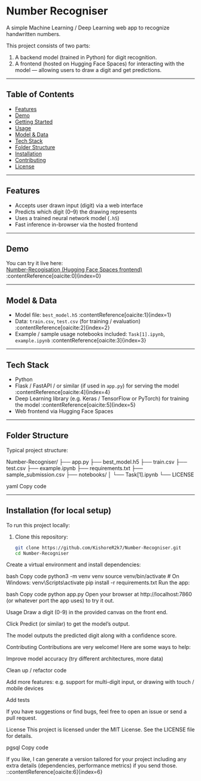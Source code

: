 # Number Recogniser

A simple Machine Learning / Deep Learning web app to recognize handwritten numbers.

This project consists of two parts:

1. A backend model (trained in Python) for digit recognition.  
2. A frontend (hosted on Hugging Face Spaces) for interacting with the model — allowing users to draw a digit and get predictions.

---

## Table of Contents

- [Features](#features)  
- [Demo](#demo)  
- [Getting Started](#getting-started)  
- [Usage](#usage)  
- [Model & Data](#model--data)  
- [Tech Stack](#tech-stack)  
- [Folder Structure](#folder-structure)  
- [Installation](#installation)  
- [Contributing](#contributing)  
- [License](#license)  

---

## Features

- Accepts user drawn input (digit) via a web interface  
- Predicts which digit (0–9) the drawing represents  
- Uses a trained neural network model (`.h5`)  
- Fast inference in-browser via the hosted frontend  

---

## Demo

You can try it live here:  
[Number-Recogisation (Hugging Face Spaces frontend)](https://huggingface.co/spaces/KishoreR123/Number-Recogisation) :contentReference[oaicite:0]{index=0}

---

## Model & Data

- Model file: `best_model.h5` :contentReference[oaicite:1]{index=1}  
- Data: `train.csv`, `test.csv` (for training / evaluation) :contentReference[oaicite:2]{index=2}  
- Example / sample usage notebooks included: `Task[1].ipynb`, `example.ipynb` :contentReference[oaicite:3]{index=3}  

---

## Tech Stack

- Python  
- Flask / FastAPI / or similar (if used in `app.py`) for serving the model :contentReference[oaicite:4]{index=4}  
- Deep Learning library (e.g. Keras / TensorFlow or PyTorch) for training the model :contentReference[oaicite:5]{index=5}  
- Web frontend via Hugging Face Spaces  

---

## Folder Structure

Typical project structure:

Number-Recogniser/
├── app.py
├── best_model.h5
├── train.csv
├── test.csv
├── example.ipynb
├── requirements.txt
├── sample_submission.csv
├── notebooks/
│ └── Task[1].ipynb
└── LICENSE

yaml
Copy code

---

## Installation (for local setup)

To run this project locally:

1. Clone this repository:

   ```bash
   git clone https://github.com/KishoreR2k7/Number-Recogniser.git
   cd Number-Recogniser
Create a virtual environment and install dependencies:

bash
Copy code
python3 -m venv venv
source venv/bin/activate    # On Windows: venv\Scripts\activate
pip install -r requirements.txt
Run the app:

bash
Copy code
python app.py
Open your browser at http://localhost:7860 (or whatever port the app uses) to try it out.

Usage
Draw a digit (0-9) in the provided canvas on the front end.

Click Predict (or similar) to get the model’s output.

The model outputs the predicted digit along with a confidence score.

Contributing
Contributions are very welcome! Here are some ways to help:

Improve model accuracy (try different architectures, more data)

Clean up / refactor code

Add more features: e.g. support for multi-digit input, or drawing with touch / mobile devices

Add tests

If you have suggestions or find bugs, feel free to open an issue or send a pull request.

License
This project is licensed under the MIT License. See the LICENSE file for details.

pgsql
Copy code

If you like, I can generate a version tailored for your project including any extra details (dependencies, performance metrics) if you send those.
::contentReference[oaicite:6]{index=6}
